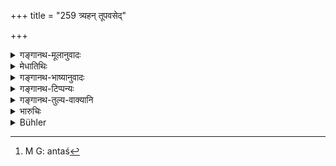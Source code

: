 +++
title = "259 त्र्यहन् तूपवसेद्"

+++

<details><summary>गङ्गानथ-मूलानुवादः</summary>

If a man fasts for, three days, and entering the water thrice a dat repeats the ‘Aghamarṣaṇa Hymn’ three times, he becomes absolved from all sins.—(259)
</details>

<details><summary>मेधातिथिः</summary>

**अपो ऽभ्युपयन् जपित्वाघमर्षणम्** इति संबन्धः । अतश्[^३९८] चान्तर्जलं जपसिद्धिः । एवं स्मृत्यन्तरानुग्रहः । अघमर्षणमन्त्रविसेषस् तृच उक्तः (र्व् १०.१९०) ॥ ११.२५९ ॥


[^३९८]:
     M G: antaś
</details>

<details><summary>गङ्गानथ-भाष्यानुवादः</summary>

Construe thus—‘*apobhyupayan aghamarṣanam japitvā*’; whence it follows
that the reciting of the hymn is to be done *in water*. This has the
support of another *Smṛti* text.

‘*Aghamarṣaṇa*’ is the name of a set of three verses already described
above (Ṛgveda, 10.190.1, etc.).—(259)
</details>

<details><summary>गङ्गानथ-टिप्पन्यः</summary>

**(verses 11.259-260)**

These verses are quoted in *Madanapārijāta* (p. 746).
</details>

<details><summary>गङ्गानथ-तुल्य-वाक्यानि</summary>

*Gautama* (24.12).—‘Thrice repeating the *Aghamarṣaṇa* hymn, while
immersed in water one is freed from all sins.’

*Baudhāyana* (3.5.1-6).—‘Now we shall describe the rule of the most holy
*Aghamarṣaṇa*:—One goes to a bathing place and bathes there; dressed in
a pure dress, he shall raise, close to the water, an altar, and
moistening his clothes by one application of water, and filling his hand
once with water, he shall recite the *Aghamarṣaṇa* hymn privately. He
shall repeat it one hundred times in the morning, one hundred times at
midday, and one hundred times, or an unlimited number of times in the
afternoon. When the stars have appeared, he shall partake of gruel
prepared of one handful of barley. After seven days and nights of this
course, he is freed from all minor sins, committed intentionally or
unintentionally; after twelve days and nights, from all other sins,
except the *Mahāpātakas*; after twenty-one days he overcomes even these
latter and conquers them.’

*Vaśiṣṭha* (26.8).—‘Plunging into water, he may thrice recite the
*Aghamarṣaṇa*. Manu has declared that the effect of this is the same as
that of joining in the final bath of the *Āśvamedha*.’

*Yājñavalkya* (3.302).—‘The slayer of a Brāhmaṇa, having fasted for
three days and having recited, in water, the *Agha* *marṣaṇa* hymn, and
giving a milch cow, becomes purified.’
</details>

<details><summary>भारुचिः</summary>

अल्पत्वाच् चास्य प्रायश्चित्तस्याश्रद्दधानानां प्रवृत्त्यर्थम् इदम् आह ।
</details>

<details><summary>Bühler</summary>

260	But if (a man) fasts during three days, bathing thrice a day, and muttering (in the water the hymn seen by) Aghamarshana, he is (likewise) freed from all sins causing loss of caste.
</details>
